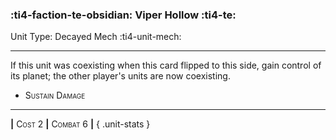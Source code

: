 ### :ti4-faction-te-obsidian: **Viper Hollow** :ti4-te:

Unit Type: Decayed Mech :ti4-unit-mech: 

---

If this unit was coexisting when this card flipped to this side, gain control of its planet; the other player's units are now coexisting.

* <span style="font-variant:small-caps;">Sustain Damage</span> 

---

__|__ <span style="font-variant:small-caps;">Cost 2</span> __|__ <span style="font-variant:small-caps;">Combat 6</span> __|__
{ .unit-stats }
